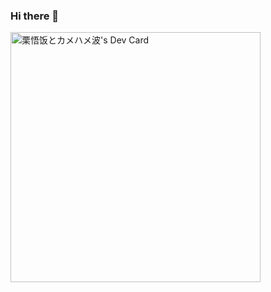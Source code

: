 ### Hi there 👋

<!--
**yuzhi535/yuzhi535** is a ✨ _special_ ✨ repository because its `README.md` (this file) appears on your GitHub profile.

Here are some ideas to get you started:

- 🔭 I’m currently working on ...
- 🌱 I’m currently learning ...
- 👯 I’m looking to collaborate on ...
- 🤔 I’m looking for help with ...
- 💬 Ask me about ...
- 📫 How to reach me: ...
- 😄 Pronouns: ...
- ⚡ Fun fact: ...
-->
<a href="https://app.daily.dev/kurisu"><img src="https://api.daily.dev/devcards/e41199192e8342f6aaec8ed8bee0a86b.png?r=7x2" width="400" alt="栗悟饭とカメハメ波's Dev Card"/></a>

